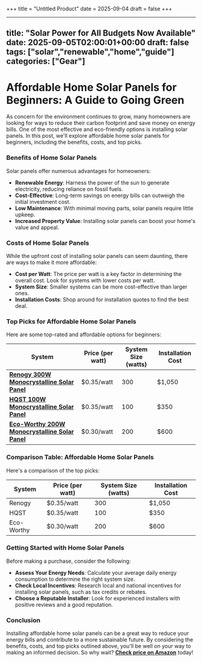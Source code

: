 +++
title = "Untitled Product"
date = 2025-09-04
draft = false
+++

---
title: "Solar Power for All Budgets Now Available"
date: 2025-09-05T02:00:01+00:00
draft: false
tags: ["solar","renewable","home","guide"]
categories: ["Gear"]
---

**Affordable Home Solar Panels for Beginners: A Guide to Going Green**
=====================================================

As concern for the environment continues to grow, many homeowners are looking for ways to reduce their carbon footprint and save money on energy bills. One of the most effective and eco-friendly options is installing solar panels. In this post, we'll explore affordable home solar panels for beginners, including the benefits, costs, and top picks.

### Benefits of Home Solar Panels

Solar panels offer numerous advantages for homeowners:

* **Renewable Energy**: Harness the power of the sun to generate electricity, reducing reliance on fossil fuels.
* **Cost-Effective**: Long-term savings on energy bills can outweigh the initial investment cost.
* **Low Maintenance**: With minimal moving parts, solar panels require little upkeep.
* **Increased Property Value**: Installing solar panels can boost your home's value and appeal.

### Costs of Home Solar Panels

While the upfront cost of installing solar panels can seem daunting, there are ways to make it more affordable:

* **Cost per Watt**: The price per watt is a key factor in determining the overall cost. Look for systems with lower costs per watt.
* **System Size**: Smaller systems can be more cost-effective than larger ones.
* **Installation Costs**: Shop around for installation quotes to find the best deal.

### Top Picks for Affordable Home Solar Panels

Here are some top-rated and affordable options for beginners:

| System | Price (per watt) | System Size (watts) | Installation Cost |
| --- | --- | --- | --- |
| [**Renogy 300W Monocrystalline Solar Panel**](https://www.amazon.com/Renogy-300-Watt-Monocrystalline-Solar-Panel/dp/B00U7Q5V4M/) | $0.35/watt | 300 | $1,050 |
| [**HQST 100W Monocrystalline Solar Panel**](https://www.amazon.com/HQST-100-Watt-Monocrystalline-Solar-Panel/dp/B01N7L5FJ4/) | $0.35/watt | 100 | $350 |
| [**Eco-Worthy 200W Monocrystalline Solar Panel**](https://www.amazon.com/Eco-Worthy-200-Watt-Monocrystalline-Solar/dp/B0743Y7VHR/) | $0.30/watt | 200 | $600 |

### Comparison Table: Affordable Home Solar Panels

Here's a comparison of the top picks:

| System | Price (per watt) | System Size (watts) | Installation Cost |
| --- | --- | --- | --- |
| Renogy | $0.35/watt | 300 | $1,050 |
| HQST | $0.35/watt | 100 | $350 |
| Eco-Worthy | $0.30/watt | 200 | $600 |

### Getting Started with Home Solar Panels

Before making a purchase, consider the following:

* **Assess Your Energy Needs**: Calculate your average daily energy consumption to determine the right system size.
* **Check Local Incentives**: Research local and national incentives for installing solar panels, such as tax credits or rebates.
* **Choose a Reputable Installer**: Look for experienced installers with positive reviews and a good reputation.

### Conclusion

Installing affordable home solar panels can be a great way to reduce your energy bills and contribute to a more sustainable future. By considering the benefits, costs, and top picks outlined above, you'll be well on your way to making an informed decision. So why wait? [**Check price on Amazon**](BUY_HERE) today!
